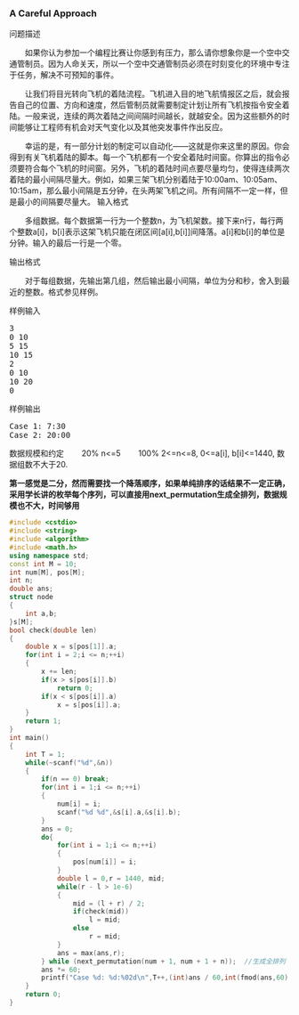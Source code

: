 ### A Careful Approach  
问题描述

　　如果你认为参加一个编程比赛让你感到有压力，那么请你想象你是一个空中交通管制员。因为人命关天，所以一个空中交通管制员必须在时刻变化的环境中专注于任务，解决不可预知的事件。

　　让我们将目光转向飞机的着陆流程。飞机进入目的地飞航情报区之后，就会报告自己的位置、方向和速度，然后管制员就需要制定计划让所有飞机按指令安全着陆。一般来说，连续的两次着陆之间间隔时间越长，就越安全。因为这些额外的时间能够让工程师有机会对天气变化以及其他突发事件作出反应。

　　幸运的是，有一部分计划的制定可以自动化——这就是你来这里的原因。你会得到有关飞机着陆的脚本。每一个飞机都有一个安全着陆时间窗。你算出的指令必须要符合每个飞机的时间窗。另外，飞机的着陆时间点要尽量均匀，使得连续两次着陆的最小间隔尽量大。例如，如果三架飞机分别着陆于10:00am、10:05am、10:15am，那么最小间隔是五分钟，在头两架飞机之间。所有间隔不一定一样，但是最小的间隔要尽量大。
输入格式

　　多组数据。每个数据第一行为一个整数n，为飞机架数。接下来n行，每行两个整数a[i]，b[i]表示这架飞机只能在闭区间[a[i],b[i]]间降落。a[i]和b[i]的单位是分钟。输入的最后一行是一个零。

输出格式

　　对于每组数据，先输出第几组，然后输出最小间隔，单位为分和秒，舍入到最近的整数。格式参见样例。

样例输入
<pre>
3
0 10
5 15
10 15
2
0 10
10 20
0
</pre>

样例输出
<pre>
Case 1: 7:30
Case 2: 20:00
</pre>

数据规模和约定
　　20% n<=5
　　100% 2<=n<=8, 0<=a[i], b[i]<=1440, 数据组数不大于20.

**第一感觉是二分，然而需要找一个降落顺序，如果单纯排序的话结果不一定正确，采用学长讲的枚举每个序列，可以直接用next_permutation生成全排列，数据规模也不大，时间够用**

```cpp
#include <cstdio>
#include <string>
#include <algorithm>
#include <math.h>
using namespace std;  
const int M = 10;  
int num[M], pos[M];  
int n;  
double ans;
struct node
{  
    int a,b;  
}s[M];   
bool check(double len)  
{  
    double x = s[pos[1]].a;  
    for(int i = 2;i <= n;++i)  
    {  
        x += len;  
        if(x > s[pos[i]].b)  
            return 0;  
        if(x < s[pos[i]].a)  
            x = s[pos[i]].a;  
    }  
    return 1;  
}  
int main()  
{  
    int T = 1;  
    while(~scanf("%d",&n))  
    {  
        if(n == 0) break;  
        for(int i = 1;i <= n;++i)  
        {  
            num[i] = i;  
            scanf("%d %d",&s[i].a,&s[i].b);  
        }  
        ans = 0;  
        do{  
            for(int i = 1;i <= n;++i)  
            {  
                pos[num[i]] = i;  
            }  
            double l = 0,r = 1440, mid;  
            while(r - l > 1e-6)  
            {  
                mid = (l + r) / 2;  
                if(check(mid))  
                    l = mid;  
                else  
                    r = mid;  
            }  
            ans = max(ans,r);  
        } while (next_permutation(num + 1, num + 1 + n));  //生成全排列
        ans *= 60;  
        printf("Case %d: %d:%02d\n",T++,(int)ans / 60,int(fmod(ans,60) + 0.5));  //fmod用于取余
    }  
    return 0;  
}  
```
